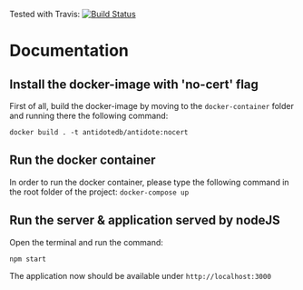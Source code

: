 Tested with Travis: 
[![Build Status](https://travis-ci.com/red17electro/MasterThesis.svg?token=rP4eqxmTqQ9TJrEQ14nv&branch=master)](https://travis-ci.com/red17electro/MasterThesis)

# Documentation 

## Install the docker-image with 'no-cert' flag

First of all, build the docker-image by moving to the `docker-container` folder and running there the following command:

`docker build . -t antidotedb/antidote:nocert`

## Run the docker container

In order to run the docker container, please type the following command in the root folder of the project:
`docker-compose up`

## Run the server & application served by nodeJS

Open the terminal and run the command:

`npm start`

The application now should be available under `http://localhost:3000`
